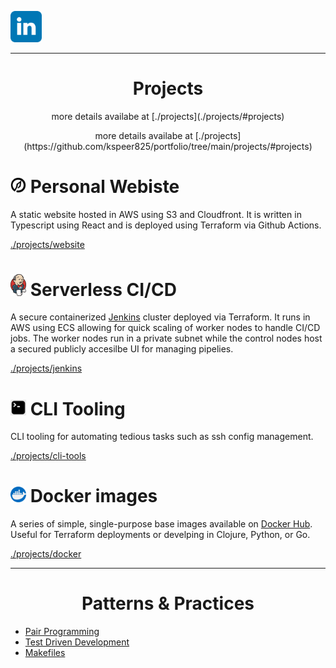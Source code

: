 [<img width="50" src="./projects/website/speerportfolio/src/content/linkedin_logo.svg" alt="LinkedIn"/>]("https://www.linkedin.com/in/kyle-d-speer")

***
<h1 align="center">Projects</h1>

<p align="center">more details availabe at [./projects](./projects/#projects)</p>

<p align="center">more details availabe at [./projects](https://github.com/kspeer825/portfolio/tree/main/projects/#projects)</p>

#  [<img width="25" src="./projects/website/speerportfolio/public/spear_logo512.png" alt="Speer logo">](https://speerportfolio.com) Personal Webiste
A static website hosted in AWS using S3 and Cloudfront. It is written in Typescript using React and is deployed using Terraform via Github Actions.

[./projects/website](https://github.com/kspeer825/portfolio/tree/main/projects/#personal-website)

# <img width="25" src="./projects/jenkins/jenkins_logo.png" alt="Jenkins logo"> Serverless CI/CD
A secure containerized [Jenkins](https://www.jenkins.io/) cluster deployed via Terraform. It runs in AWS using ECS allowing for quick scaling of worker nodes to handle CI/CD jobs. The worker nodes run in a private subnet while the control nodes host a secured publicly accesilbe UI for managing pipelies.

[./projects/jenkins](https://github.com/kspeer825/portfolio/tree/main/projects/#jenkins-cluster)

# <img width="25" src="./projects/cli-tools/cli_logo.jpg" alt="Terminal"> CLI Tooling
CLI tooling for automating tedious tasks such as ssh config management.

[./projects/cli-tools](https://github.com/kspeer825/portfolio/tree/main/projects/#cli-tooling)

# <img width="25" src="./projects/docker/docker_logo.png" alt="docker logo"> Docker images
A series of simple, single-purpose base images available on [Docker Hub](https://hub.docker.com/u/kspeer825). Useful for Terraform deployments or develping in Clojure, Python, or Go.

[./projects/docker](https://github.com/kspeer825/portfolio/tree/main/projects/#docker-images)

***
<h1 align="center">Patterns & Practices</h1>

 - [Pair Programming](https://github.com/kspeer825/portfolio/tree/main/practices/#pair-programming)
 - [Test Driven Development](https://github.com/kspeer825/portfolio/tree/main/practices/#test-driven-development)
 - [Makefiles](https://github.com/kspeer825/portfolio/tree/main/practices/#using-a-makefile)
